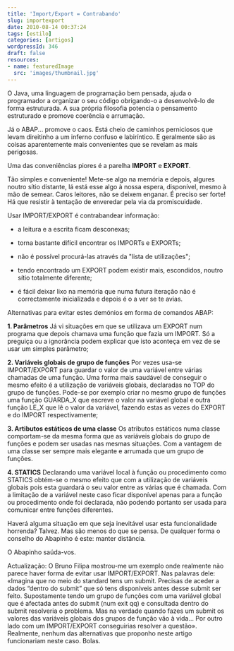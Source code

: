 ```yaml
---
title: 'Import/Export = Contrabando'
slug: importexport
date: 2010-08-14 00:37:24
tags: [estilo]
categories: [artigos]
wordpressId: 346
draft: false
resources:
- name: featuredImage
  src: 'images/thumbnail.jpg'
---
```

O Java, uma linguagem de programação bem pensada, ajuda o programador a organizar o seu código obrigando-o a desenvolvê-lo de forma estruturada. A sua própria filosofia potencia o pensamento estruturado e promove coerência e arrumação.

Já o ABAP... promove o caos. Está cheio de caminhos perniciosos que levam direitinho a um inferno confuso e labiríntico. E geralmente são as coisas aparentemente mais convenientes que se revelam as mais perigosas.

Uma das conveniências piores é a parelha **IMPORT** e **EXPORT**.

<!--more-->

Tão simples e conveniente! Mete-se algo na memória e depois, algures noutro sítio distante, lá está esse algo à nossa espera, disponível, mesmo à mão de semear. Caros leitores, não se deixem enganar. É preciso ser forte! Há que resistir à tentação de enveredar pela via da promiscuidade.

Usar IMPORT/EXPORT é contrabandear informação:

  * a leitura e a escrita ficam desconexas;

  * torna bastante difícil encontrar os IMPORTs e EXPORTs;

  * não é possível procurá-las através da "lista de utilizações";

  * tendo encontrado um EXPORT podem existir mais, escondidos, noutro sítio totalmente diferente;

  * é fácil deixar lixo na memória que numa futura iteração não é correctamente inicializada e depois é o a ver se te avias.

Alternativas para evitar estes demónios em forma de comandos ABAP:

**1\. Parâmetros**
Já vi situações em que se utilizava um EXPORT num programa que depois chamava uma função que fazia um IMPORT. Só a preguiça ou a ignorância podem explicar que isto aconteça em vez de se usar um simples parâmetro;

**2\. Variáveis globais de grupo de funções**
Por vezes usa-se IMPORT/EXPORT para guardar o valor de uma variável entre várias chamadas de uma função. Uma forma mais saudável de conseguir o mesmo efeito é a utilização de variáveis globais, declaradas no TOP do grupo de funções. Pode-se por exemplo criar no mesmo grupo de funções uma função GUARDA_X que escreve o valor na variável global e outra função LE_X que lê o valor da variável, fazendo estas as vezes do EXPORT e do IMPORT respectivamente;

**3\. Artibutos estáticos de uma classe**
Os atributos estáticos numa classe comportam-se da mesma forma que as variáveis globais do grupo de funções e podem ser usadas nas mesmas situações. Com a vantagem de uma classe ser sempre mais elegante e arrumada que um grupo de funções.

**4\. STATICS**
Declarando uma variável local à função ou procedimento como STATICS obtém-se o mesmo efeito que com a utilização de variáveis globais pois esta guardará o seu valor entre as várias que é chamada. Com a limitação de a variável neste caso ficar disponível apenas para a função ou procedimento onde foi declarada, não podendo portanto ser usada para comunicar entre funções diferentes.

Haverá alguma situação em que seja inevitável usar esta funcionalidade horrenda? Talvez. Mas são menos do que se pensa. De qualquer forma o conselho do Abapinho é este: manter distância.

O Abapinho saúda-vos.

Actualização: O Bruno Filipa mostrou-me um exemplo onde realmente não parece haver forma de evitar usar IMPORT/EXPORT. Nas palavras dele: «Imagina que no meio do standard tens um submit. Precisas de aceder a dados “dentro do submit” que só tens disponíveis antes desse submit ser feito. Supostamente tendo um grupo de funções com uma variável global que é afectada antes do submit (num exit qq) e consultada dentro do submit resolveria o problema. Mas na verdade quando fazes um submit os valores das variáveis globais dos grupos de função vão à vida… Por outro lado com um IMPORT/EXPORT conseguirias resolver a questão». Realmente, nenhum das alternativas que proponho neste artigo funcionariam neste caso. Bolas.
